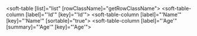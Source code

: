<soft-table [list]="list" [rowClassName]="getRowClassName">
  <soft-table-column [label]="'Id'" [key]="'Id'"></soft-table-column>
  <soft-table-column [label]="'Name'" [key]="'Name'" [sortable]="true"></soft-table-column>
  <soft-table-column [label]="'Age'" [summary]="'Age'" [key]="'Age'"></soft-table-column>
</soft-table>